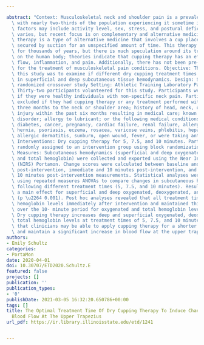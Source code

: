 ---
abstract: "Context: Musculoskeletal neck and shoulder pain is a prevalent condition\
  \ with nearly two-thirds of the population experiencing it sometime in their lifespan;\
  \ factors may include activity level, sex, stress, and postural deficits. The treatment\
  \ varies, but recent focus is on complementary and alternative medicine. Cupping\
  \ therapy is a type of alternative medicine that involves a cup placed on the skin\
  \ secured by suction for an unspecified amount of time. This therapy has been around\
  \ for thousands of years, but there is much speculation around its true mechanisms\
  \ on the human body; theories indicate that cupping therapy has an effect on blood\
  \ flow, inflammation, and pain. Additionally, there has not been pre-defined parameters\
  \ for the treatment of musculoskeletal pain conditions. Objective: The purpose of\
  \ this study was to examine if different dry cupping treatment times altered changes\
  \ in superficial and deep subcutaneous tissue hemodynamics. Design: Single-blinded,\
  \ randomized crossover study Setting: Athletic Training Laboratory Participants:\
  \ Thirty-two participants volunteered for this study. Participants were included\
  \ if they were healthy individuals with non-specific neck pain. Participants were\
  \ excluded if they had cupping therapy or any treatment performed within the past\
  \ three months to the neck or shoulder area; history of head, neck, or shoulder\
  \ injury within the past six months resulting in medical care; known blood clotting\
  \ disorder; allergy to lubricant; or the following medical conditions: hypertension,\
  \ diabetes, cancer, pregnancy, cardiac failure, renal failure, allergic purpura,\
  \ hernia, psoriasis, eczema, rosacea, varicose veins, phlebitis, hepatocirrhosis,\
  \ allergic dermatitis, sunburn, open wound, fever, or were taking anticoagulants.\
  \ Interventions: Dry cupping therapy for 5, 7.5, and 10 minutes. Participants were\
  \ randomly assigned to an intervention group using block randomization. Outcome\
  \ Measures: Subcutaneous hemodynamics (superficial and deep oxygenated, deoxygenated,\
  \ and total hemoglobin) were collected and exported using the Near Infrared Spectroscopy\
  \ (NIRS) Portamon. Change scores were calculated between baseline and immediate\
  \ post-intervention, immediate and 10 minutes post-intervention, and baseline and\
  \ 10 minutes post-intervention measurements. Statistical analyses were completed\
  \ using repeated measures ANOVAs to compare changes in subcutaneous hemodynamics\
  \ following different treatment times (5, 7.5, and 10 minutes). Results: There was\
  \ a main effect for superficial and deep oxygenated, deoxygenated, and total hemoglobin\
  \ (p \u2264 0.001). Post hoc analyses revealed that all treatment times increased\
  \ hemoglobin levels immediately after intervention and maintained this increase\
  \ over the 10- minute period for oxygenated and total hemoglobin levels. Conclusions:\
  \ Dry cupping therapy increases deep and superficial oxygenated, deoxygenated, and\
  \ total hemoglobin levels at treatment times of 5, 7.5, and 10 minutes. This indicates\
  \ that clinicians may be able to apply cupping therapy for a shorter period of time\
  \ and maintain a significant increase in blood flow at the upper trapezius."
authors:
- Emily Schultz
categories:
- PortaMon
date: 2020-04-01
doi: 10.30707/ETD2020.Schultz.E
featured: false
projects: []
publication: ''
publication_types:
- '0'
publishDate: 2021-03-05 16:32:20.650786+00:00
tags: []
title: The Optimal Treatment Time Of Dry Cupping Therapy To Induce Changes In Local
  Blood Flow At The Upper Trapezius
url_pdf: https://ir.library.illinoisstate.edu/etd/1241

---
